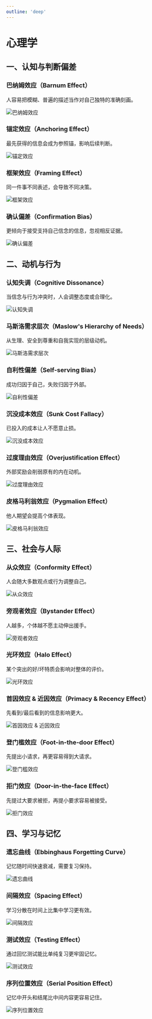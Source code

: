 ```yaml
---
outline: 'deep'
---
```


# 心理学


## 一、认知与判断偏差

### **巴纳姆效应（Barnum Effect）**

人容易把模糊、普遍的描述当作对自己独特的准确刻画。

![巴纳姆效应](/psychology/barnum-effect.png)

### **锚定效应（Anchoring Effect）**

最先获得的信息会成为参照锚，影响后续判断。

![锚定效应](/psychology/anchoring-effect.png)

### **框架效应（Framing Effect）**

同一件事不同表述，会导致不同决策。

![框架效应](/psychology/framing-effect.png)
### **确认偏差（Confirmation Bias）**

更倾向于接受支持自己信念的信息，忽视相反证据。

![确认偏差](/psychology/confirmation-bias.png)


## 二、动机与行为

### **认知失调（Cognitive Dissonance）**

当信念与行为冲突时，人会调整态度或合理化。

![认知失调](/psychology/cognitive-dissonance.png)
### **马斯洛需求层次（Maslow's Hierarchy of Needs）**

从生理、安全到尊重和自我实现的层级动机。

![马斯洛需求层次](/psychology/maslows-hierarchy-of-needs.jpg)
### **自利性偏差（Self-serving Bias）**

成功归因于自己，失败归因于外部。

![自利性偏差](/psychology/self-serving-bias.jpg)
### **沉没成本效应（Sunk Cost Fallacy）**

已投入的成本让人不愿意止损。

![沉没成本效应](/psychology/sunk-cost-fallacy.png)
### **过度理由效应（Overjustification Effect）**

外部奖励会削弱原有的内在动机。

![过度理由效应](/psychology/overjustification-effect.png)
### **皮格马利翁效应（Pygmalion Effect）**

他人期望会提高个体表现。

![皮格马利翁效应](/psychology/pygmalion-effect.png)


## 三、社会与人际

### **从众效应（Conformity Effect）**

人会随大多数观点或行为调整自己。

![从众效应](/psychology/conformity-effect.png)

### **旁观者效应（Bystander Effect）**

人越多，个体越不愿主动伸出援手。

![旁观者效应](/psychology/bystander-effect.png)

### **光环效应（Halo Effect）**

某个突出的好/坏特质会影响对整体的评价。

![光环效应](/psychology/halo-effect.png)

### **首因效应 & 近因效应（Primacy & Recency Effect）**

先看到/最后看到的信息影响更大。

![首因效应 & 近因效应](/psychology/primacy-recency-effect.jpg)

### **登门槛效应（Foot-in-the-door Effect）**

先提出小请求，再更容易得到大请求。

![登门槛效应](/psychology/foot-in-the-door-effect.jpg)

### **拒门效应（Door-in-the-face Effect）**

先提过大要求被拒，再提小要求容易被接受。

![拒门效应](/psychology/door-in-the-face-effect.jpg)

## 四、学习与记忆

### **遗忘曲线（Ebbinghaus Forgetting Curve）**

记忆随时间快速衰减，需要复习保持。

![遗忘曲线](/psychology/ebbinghaus-forgetting-curve.jpg)

### **间隔效应（Spacing Effect）**

学习分散在时间上比集中学习更有效。

![间隔效应](/psychology/spacing-effect.jpg)

### **测试效应（Testing Effect）**

通过回忆测试能比单纯复习更牢固记忆。

![测试效应](/psychology/testing-effect.jpg)

### **序列位置效应（Serial Position Effect）**

记忆中开头和结尾比中间内容更容易记住。

![序列位置效应](/psychology/serial-position-effect.jpg)

